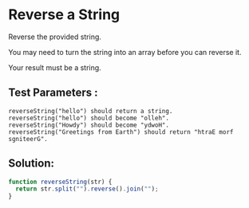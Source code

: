 # Reverse a String

Reverse the provided string.

You may need to turn the string into an array before you can reverse it.

Your result must be a string.

## Test Parameters :

    reverseString("hello") should return a string.
    reverseString("hello") should become "olleh".
    reverseString("Howdy") should become "ydwoH".
    reverseString("Greetings from Earth") should return "htraE morf sgniteerG".

## Solution:
```javascript
function reverseString(str) {
  return str.split("").reverse().join("");
}
```